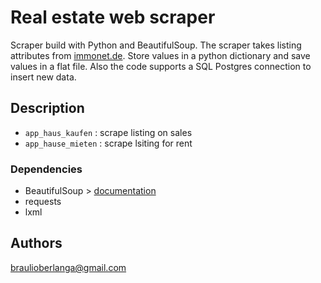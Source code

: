 # Real estate web scraper

Scraper build with Python and BeautifulSoup. The scraper takes listing attributes from [immonet.de](https://www.immonet.de/). Store values in a python dictionary and save values in a flat file. Also the code supports a SQL Postgres connection to insert new data.

## Description

* `app_haus_kaufen` : scrape listing on sales 
* `app_hause_mieten` : scrape lsiting for rent

### Dependencies
* BeautifulSoup > [documentation](https://www.crummy.com/software/BeautifulSoup/bs4/doc/)
* requests
* lxml

## Authors

braulioberlanga@gmail.com
